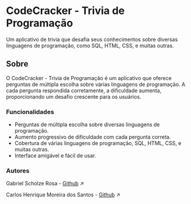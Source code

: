# CodeCracker - Trivia de Programação

Um aplicativo de trivia que desafia seus conhecimentos sobre diversas linguagens de programação, como SQL, HTML, CSS, e muitas outras.

## Sobre

O CodeCracker - Trivia de Programação é um aplicativo que oferece perguntas de múltipla escolha sobre várias linguagens de programação. A cada pergunta respondida corretamente, a dificuldade aumenta, proporcionando um desafio crescente para os usuários.

### Funcionalidades

- Perguntas de múltipla escolha sobre diversas linguagens de programação.
- Aumento progressivo de dificuldade com cada pergunta correta.
- Cobertura de várias linguagens de programação, SQL, HTML, CSS, e muitas outras.
- Interface amigável e fácil de usar.


### Autores

Gabriel Scholze Rosa - <a href="https://github.com/gabrielscholze-r" target="_blank">Github</a> :arrow_upper_right:

Carlos Henrique Moreira dos Santos - <a href="https://github.com/carlinhos11012" target="_blank">Github</a> :arrow_upper_right: